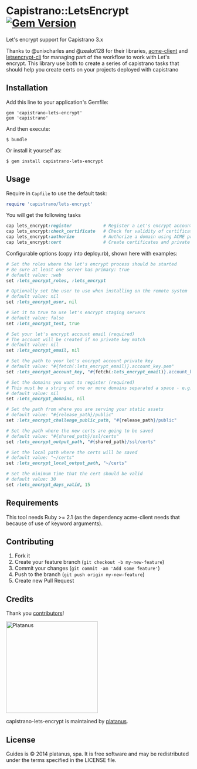 # Capistrano::LetsEncrypt [![Gem Version](https://badge.fury.io/rb/capistrano-lets-encrypt.png)](http://badge.fury.io/rb/capistrano-lets-encrypt)

Let's encrypt support for Capistrano 3.x

Thanks to @unixcharles and @zealot128 for their libraries,
[acme-client](https://github.com/unixcharles/acme-client/) and
[letsencrypt-cli](https://github.com/zealot128/ruby-letsencrypt-cli) for managing
part of the workflow to work with Let's encrypt. This library use both to create
a series of capistrano tasks that should help you create certs on your projects
deployed with capistrano

## Installation

Add this line to your application's Gemfile:

    gem 'capistrano-lets-encrypt'
    gem 'capistrano'

And then execute:

    $ bundle

Or install it yourself as:

    $ gem install capistrano-lets-encrypt

## Usage

Require in `Capfile` to use the default task:

```ruby
require 'capistrano/lets-encrypt'
```

You will get the following tasks

```ruby
cap lets_encrypt:register            # Register a Let's encrypt account
cap lets_encrypt:check_certificate   # Check for validity of certificates
cap lets_encrypt:authorize           # Authorize a domain using ACME protocol
cap lets_encrypt:cert                # Create certificates and private keys
```

Configurable options (copy into deploy.rb), shown here with examples:

```ruby
# Set the roles where the let's encrypt process should be started
# Be sure at least one server has primary: true
# default value: :web
set :lets_encrypt_roles, :lets_encrypt

# Optionally set the user to use when installing on the remote system
# default value: nil
set :lets_encrypt_user, nil

# Set it to true to use let's encrypt staging servers
# default value: false
set :lets_encrypt_test, true

# Set your let's encrypt account email (required)
# The account will be created if no private key match
# default value: nil
set :lets_encrypt_email, nil

# Set the path to your let's encrypt account private key
# default value: "#{fetch(:lets_encrypt_email)}.account_key.pem"
set :lets_encrypt_account_key, "#{fetch(:lets_encrypt_email)}.account_key.pem"

# Set the domains you want to register (required)
# This must be a string of one or more domains separated a space - e.g. "example.com example2.com"
# default value: nil
set :lets_encrypt_domains, nil

# Set the path from where you are serving your static assets
# default value: "#{release_path}/public"
set :lets_encrypt_challenge_public_path, "#{release_path}/public"

# Set the path where the new certs are going to be saved
# default value: "#{shared_path}/ssl/certs"
set :lets_encrypt_output_path, "#{shared_path}/ssl/certs"

# Set the local path where the certs will be saved
# default value: "~/certs"
set :lets_encrypt_local_output_path, "~/certs"

# Set the minimum time that the cert should be valid
# default value: 30
set :lets_encrypt_days_valid, 15
```

## Requirements

This tool needs Ruby >= 2.1 (as the dependency acme-client needs that because of use of keyword arguments).

## Contributing

1. Fork it
2. Create your feature branch (`git checkout -b my-new-feature`)
3. Commit your changes (`git commit -am 'Add some feature'`)
4. Push to the branch (`git push origin my-new-feature`)
5. Create new Pull Request

## Credits

Thank you [contributors](https://github.com/platanus/capistrano-lets-encrypt/graphs/contributors)!

<img src="http://platan.us/gravatar_with_text.png" alt="Platanus" width="250"/>

capistrano-lets-encrypt is maintained by [platanus](http://platan.us).

## License

Guides is © 2014 platanus, spa. It is free software and may be redistributed under the terms specified in the LICENSE file.
